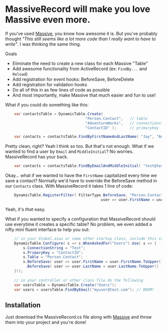 # MassiveRecord will make you love Massive even more.

If you've used [Massive](http://github.com/robconery/massive), you know how awesome it is. But you've probably thought _"This still seems like a lot more code than I really want to have to write"_. I was thinking the same thing.

Goals

 * Eliminate the need to create a new class for each Massive "Table"
 * Add awesome functionality from ActiveRecord (ex: `FindBy...` and `Reload`)
 * Add registration for event hooks: BeforeSave, BeforeDelete
 * Add registration for validation hooks
 * Do all of this in as few lines of code as possible
 * And most importantly, make Massive that much easier and fun to use!

What if you could do something like this:

```csharp
    var contactsTable = DynamicTable.Create(
                                    "Person.Contact",   // table
                                    "AdventureWorks",   // connectionstring
                                    "ContactID" );      // primarykey

    var contacts = contactsTable.FindByFirstNameAndLastName( "Jay", "Adams" );
```

Pretty clean, right? Yeah I think so too. But that's not enough. What if we wanted to find a user by `Email` and `MiddleInitial`? No worries. MassiveRecord has your back.

```csharp
    var contacts = contactsTable.FindByEmailAndMiddleInitial( "test@test.com", "G" );
```

Okay... what if we wanted to have the `FirstName` capitalized every time we save a contact? Normally we'd have to override the BeforeSave method in our `Contacts` class. With MassiveRecord it takes 1 line of code:

```csharp
    DynamicTable.RegisterFilter( FilterType.BeforeSave, "Person.Contact",
                                           user => user.FirstName = user.FirstName.ToUpper() );
```

Yeah, it's *that* easy.


What if you wanted to specify a configuration that MassiveRecord should use everytime it creates a specific table? No problem, we even added a nifty mini fluent interface to help you out:

```csharp
    // in your Global.asax or some other startup class, include this code
    DynamicTable.Configure( c => c.WhenAskedFor("Users").Use( s => {
        s.ConnectionString = "Test";
        s.PrimaryKey = "ContactID";
        s.Table = "Person.Contact";
        s.BeforeSave( user => user.FirstName = user.FirstName.ToUpper() )
         .BeforeSave( user => user.LastName = user.LastName.ToUpper() );
    }));
    
    // in your controller or other class file do the following
    var usersTable = DynamicTable.Create("Users"); 
    var users = usersTable.FindByEmail("myuser@test.com"); // BOOM!
```

## Installation

Just download the MassiveRecord.cs file along with [Massive](http://github.com/robconery/massive) and throw them into your project and you're done!
